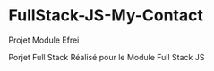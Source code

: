 # FullStack-JS-My-Contact
Projet Module Efrei

Porjet Full Stack Réalisé pour le Module Full Stack JS
